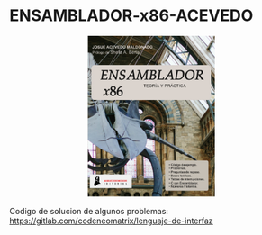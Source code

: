 # ENSAMBLADOR-x86-ACEVEDO

<p align="center"><img src="imagenes/Portada.jpg" width="45%" ></p>

Codigo de solucion de algunos problemas:
https://gitlab.com/codeneomatrix/lenguaje-de-interfaz
